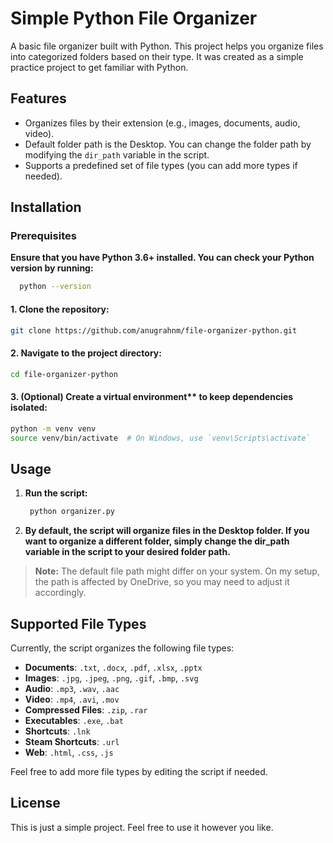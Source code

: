 # Simple Python File Organizer

A basic file organizer built with Python. This project helps you organize files into categorized folders based on their type. It was created as a simple practice project to get familiar with Python.

## Features

- Organizes files by their extension (e.g., images, documents, audio, video).
- Default folder path is the Desktop. You can change the folder path by modifying the `dir_path` variable in the script.
- Supports a predefined set of file types (you can add more types if needed).

## Installation

### Prerequisites

**Ensure that you have Python 3.6+ installed. You can check your Python version by running:**
  ```bash
    python --version
  ```

 #### 1. Clone the repository:
   ```bash
   git clone https://github.com/anugrahnm/file-organizer-python.git
   ```

#### 2. Navigate to the project directory:
   ```bash
   cd file-organizer-python
   ```

#### 3. (Optional) Create a virtual environment** to keep dependencies isolated:
   ```bash
   python -m venv venv
   source venv/bin/activate  # On Windows, use `venv\Scripts\activate`
   ```
## Usage
1. **Run the script:**
   ```bash
    python organizer.py
   ```
2. **By default, the script will organize files in the Desktop folder. If you want to organize a different folder, simply change the dir_path variable in the script to your desired folder path.**
  > **Note:** The default file path might differ on your system. On my setup, the path is affected by OneDrive, so you may need to adjust it accordingly.

## Supported File Types

Currently, the script organizes the following file types:

- **Documents**: `.txt`, `.docx`, `.pdf`, `.xlsx`, `.pptx`
- **Images**: `.jpg`, `.jpeg`, `.png`, `.gif`, `.bmp`, `.svg`
- **Audio**: `.mp3`, `.wav`, `.aac`
- **Video**: `.mp4`, `.avi`, `.mov`
- **Compressed Files**: `.zip`, `.rar`
- **Executables**: `.exe`, `.bat`
- **Shortcuts**: `.lnk`
- **Steam Shortcuts**: `.url`
- **Web**: `.html`, `.css`, `.js`

Feel free to add more file types by editing the script if needed.

## License

This is just a simple project. Feel free to use it however you like.

